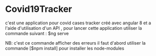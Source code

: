 # Covid19Tracker
c'est une application pour covid cases tracker créé avec angular 8 et a l'aide d'utilisation d'un API , pour lancer cette application utiliser la commande suivant :
$ng serve 

NB: c'est ce commande afficher des erreurs il faut d'abord utiliser la commande [$npm install] pour installer les node-modules 

